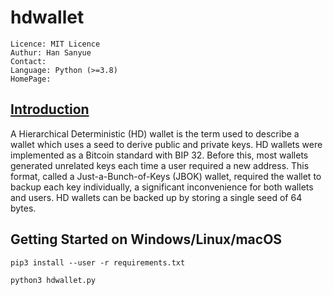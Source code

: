 
# hdwallet
```
Licence: MIT Licence
Authur: Han Sanyue
Contact: 
Language: Python (>=3.8)
HomePage: 
```

## [Introduction](https://river.com/learn/terms/h/hd-wallet/)
A Hierarchical Deterministic (HD) wallet is the term used to describe a wallet which uses a seed to derive public and private keys. HD wallets were implemented as a Bitcoin standard with BIP 32. Before this, most wallets generated unrelated keys each time a user required a new address. This format, called a Just-a-Bunch-of-Keys (JBOK) wallet, required the wallet to backup each key individually, a significant inconvenience for both wallets and users. HD wallets can be backed up by storing a single seed of 64 bytes.

## Getting Started on Windows/Linux/macOS
```shell
pip3 install --user -r requirements.txt
```

```shell
python3 hdwallet.py
```